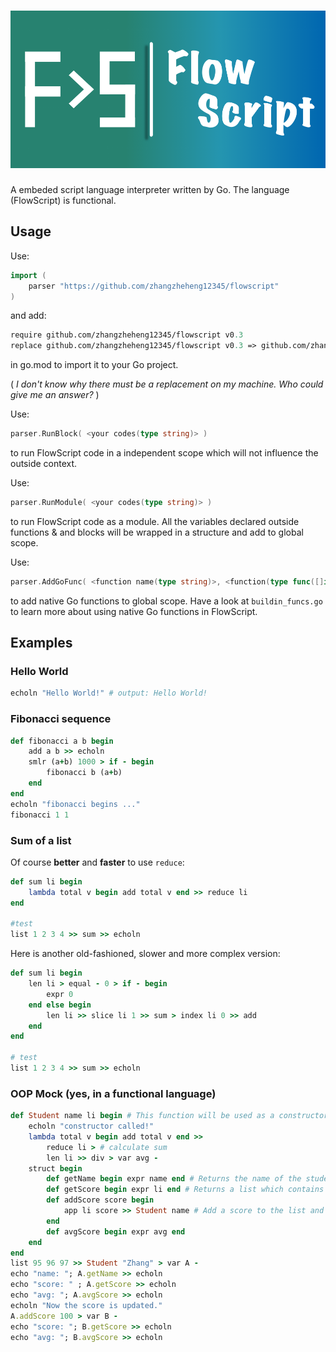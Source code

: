 # ![FlowScript!](icon/flowscript.png)

A embeded script language interpreter written by Go. The language (FlowScript) is functional.

## Usage

Use:

```go
import (
    parser "https://github.com/zhangzheheng12345/flowscript"
)
```

and add:

```go.mod
require github.com/zhangzheheng12345/flowscript v0.3
replace github.com/zhangzheheng12345/flowscript v0.3 => github.com/zhangzheheng12345/FlowScript v0.3
```

in go.mod to import it to your Go project.

( *I don't know why there must be a replacement on my machine. Who could give me an answer?* )

Use:

```go
parser.RunBlock( <your codes(type string)> )
```

to run FlowScript code in a independent scope which will not influence the outside context.

Use:

```go
parser.RunModule( <your codes(type string)> )
```

to run FlowScript code as a module. All the variables declared outside functions & and blocks will be wrapped in a structure and add to global scope.

Use:

```go
parser.AddGoFunc( <function name(type string)>, <function(type func([]interface{}) interface{})>, <number of args(int, -1 -> limitless args)>)
```

to add native Go functions to global scope.
Have a look at `buildin_funcs.go` to learn more about using native Go functions in FlowScript.

## Examples

### Hello World

<!--- highlight FlowScript as Ruby --->
```ruby
echoln "Hello World!" # output: Hello World!
```

### Fibonacci sequence

```ruby
def fibonacci a b begin
    add a b >> echoln
    smlr (a+b) 1000 > if - begin
        fibonacci b (a+b)
    end
end
echoln "fibonacci begins ..."
fibonacci 1 1
```

### Sum of a list

Of course **better** and **faster** to use `reduce`:

```ruby
def sum li begin
    lambda total v begin add total v end >> reduce li
end

#test
list 1 2 3 4 >> sum >> echoln
```

Here is another old-fashioned, slower and more complex version:

```ruby
def sum li begin
    len li > equal - 0 > if - begin
        expr 0
    end else begin
        len li >> slice li 1 >> sum > index li 0 >> add
    end
end

# test
list 1 2 3 4 >> sum >> echoln
```

### OOP Mock (yes, in a functional language)

```ruby
def Student name li begin # This function will be used as a constructor
    echoln "constructor called!"
    lambda total v begin add total v end >>
	    reduce li > # calculate sum
        len li >> div > var avg -
    struct begin
        def getName begin expr name end # Returns the name of the student
        def getScore begin expr li end # Returns a list which contains the student's score
        def addScore score begin
            app li score >> Student name # Add a score to the list and returns a new object (FP)
        end
        def avgScore begin expr avg end
    end
end
list 95 96 97 >> Student "Zhang" > var A -
echo "name: "; A.getName >> echoln
echo "score: " ; A.getScore >> echoln
echo "avg: "; A.avgScore >> echoln
echoln "Now the score is updated."
A.addScore 100 > var B -
echo "score: "; B.getScore >> echoln
echo "avg: "; B.avgScore >> echoln
```
